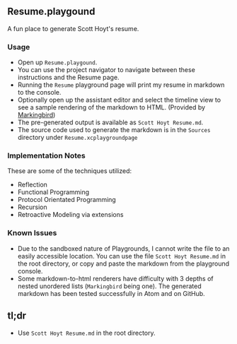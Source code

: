 ## Resume.playgound

A fun place to generate Scott Hoyt's resume.

### Usage

* Open up `Resume.playgound`.
* You can use the project navigator to navigate between these instructions and
  the Resume page.
* Running the `Resume` playground page will print my resume in markdown to the
  console.
* Optionally open up the assistant editor and select the timeline view to see
  a sample rendering of the markdown to HTML. (Provided by [Markingbird](https://github.com/kristopherjohnson/Markingbird))
* The pre-generated output is available as `Scott Hoyt Resume.md`.
* The source code used to generate the markdown is in the `Sources` directory
  under `Resume.xcplaygroundpage`

### Implementation Notes

These are some of the techniques utilized:

* Reflection
* Functional Programming
* Protocol Orientated Programming
* Recursion
* Retroactive Modeling via extensions

### Known Issues

* Due to the sandboxed nature of Playgrounds, I cannot write the file to an
  easily accessible location. You can use the file `Scott Hoyt Resume.md` in the
  root directory, or copy and paste the markdown from the playground
  console.
* Some markdown-to-html renderers have difficulty with 3 depths of nested
  unordered lists (`Markingbird` being one). The generated markdown has been
  tested successfully in Atom and on GitHub.

## tl;dr

* Use `Scott Hoyt Resume.md` in the root directory.
